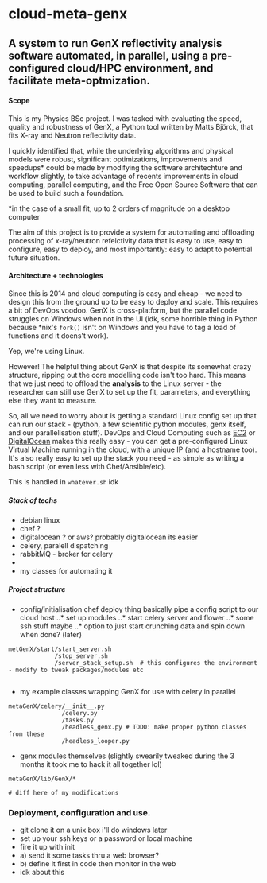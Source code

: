 cloud-meta-genx
===============

A system to run GenX reflectivity analysis software automated, in parallel, using a pre-configured cloud/HPC environment, and facilitate meta-optmization.
--------------------------------------------------------------------------------------

#### Scope

This is my Physics BSc project. I was tasked with evaluating the speed, quality and robustness of GenX, a Python tool written by Matts Björck, that fits X-ray and Neutron reflectivity data.

I quickly identified that, while the underlying algorithms and physical models were robust, significant optimizations, improvements and speedups* could be made by modifying the software architechture and workflow slightly, to take advantage of recents improvements in cloud computing, parallel computing, and the Free Open Source Software that can be used to build such a foundation.

*in the case of a small fit, up to 2 orders of magnitude on a desktop computer

The aim of this project is to provide a system for automating and offloading processing of x-ray/neutron refelctivity data that is easy to use, easy to configure, easy to deploy, and most importantly: easy to adapt to potential future situation.

#### Architecture + technologies

Since this is 2014 and cloud computing is easy and cheap - we need to design this from the ground up to be easy to deploy and scale. This requires a bit of DevOps voodoo. GenX is cross-platform, but the parallel code struggles on Windows when not in the UI (idk, some horrible thing in Python because *nix's `fork()` isn't on Windows and you have to tag a load of functions and it doens't work). 

Yep, we're using Linux.

However! The helpful thing about GenX is that despite its somewhat crazy structure, ripping out the core modelling code isn't too hard. This means that we just need to offload the __analysis__ to the Linux server - the researcher can still use GenX to set up the fit, parameters, and everything else they want to measure.

So, all we need to worry about is getting a standard Linux config set up that can run our stack - (python, a few scientific python modules, genx itself, and our parallelisation stuff). DevOps and Cloud Computing such as [EC2](http://aws.amazon.com/ec2/) or [DigitalOcean](https://www.digitalocean.com) makes this really easy - you can get a pre-configured Linux Virtual Machine running in the cloud, with a unique IP (and a hostname too). It's also really easy to set up the stack you need - as simple as writing a bash script (or even less with Chef/Ansible/etc).

This is handled in `whatever.sh` idk

##### Stack of techs
* debian linux
* chef ?
* digitalocean ? or aws? probably digitalocean its easier
* celery, paralell dispatching
* rabbitMQ - broker for celery
* 
* my classes for automating it

##### Project structure

* config/initialisation chef deploy thing basically pipe a config script to our cloud host
..* set up modules
..* start celery server and flower
..* some ssh stuff maybe
..* option to just start crunching data and spin down when done? (later)

```
metGenX/start/start_server.sh
             /stop_server.sh
             /server_stack_setup.sh  # this configures the environment - modify to tweak packages/modules etc
             
```

* my example classes wrapping GenX for use with celery in parallel

```
metaGenX/celery/__init__.py
               /celery.py
               /tasks.py
               /headless_genx.py # TODO: make proper python classes from these
               /headless_looper.py
```
* genx modules themselves (slightly swearily tweaked during the 3 months it took me to hack it all together lol)

```
metaGenX/lib/GenX/*

# diff here of my modifications
```



### Deployment, configuration and use.


- git clone it on a unix box i'll do windows later
- set up your ssh keys or a password or local machine
- fire it up with init
- a) send it some tasks thru a web browser?
- b) define it first in code then monitor in the web
- idk about this
  
  
  
